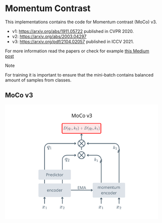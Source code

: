 # Momentum Contrast
This implementations contains the code for Momentum contrast (MoCo) v3.
- v1: https://arxiv.org/abs/1911.05722 published in CVPR 2020.
- v2: https://arxiv.org/abs/2003.04297
- v3: https://arxiv.org/pdf/2104.02057 published in ICCV 2021.

For more information read the papers or check for example 
[this Medium post](https://medium.com/data-science/from-moco-v1-to-v3-towards-building-a-dynamic-dictionary-for-self-supervised-learning-part-1-745dc3b4e861)

> [!NOTE]
> For training it is important to ensure that the mini-batch contains balanced amount of samples from classes.

## MoCo v3 

![Momentum Contrast v3 architecture diagram](../../images/MoCo.png)